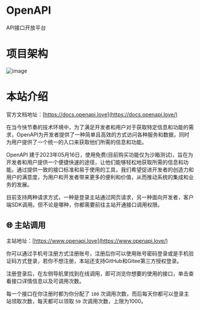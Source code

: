 # OpenAPI
API接口开放平台

# 项目架构
![image](https://github.com/Asce90237/OpenAPI/assets/118033421/d4740cac-cbd1-43ba-8ea0-ecd173e4d565)

# 本站介绍

官方文档地址：[https://docs.openapi.love](https://docs.openapi.love/)

在当今快节奏的技术环境中，为了满足开发者和用户对于获取特定信息和功能的需求，OpenAPI为开发者提供了一种简单且高效的方式访问各种服务和数据，同时为用户提供了一个统一的入口来获取他们所需的信息和功能。

OpenAPI 建于2023年05月16日，使用免费(目前购买功能仅为沙箱测试)，旨在为开发者和用户提供一个便捷快速的途径，让他们能够轻松地获取所需的信息和功能。通过提供一致的接口标准和易于使用的工具，我们希望促进开发者的创造力和用户的满意度，为用户和开发者带来更多的便利和价值，从而推动系统的集成和业务的发展。

目前支持两种请求方式，一种是登录主站通过网页请求，另一种面向开发者，客户端SDK调用。但不论是哪种，你都需要前往主站开通接口调用权限。

## 🌐 主站调用

主站地址：[https://www.openapi.love](https://www.openapi.love/)

你可以通过手机号注册方式注册账号，注册后你可以使用账号密码登录或是手机验证码方式登录，若你不想注册，本站还支持GitHub和Gitee第三方授权登录。

注册登录后，在左侧导航里找到在线调用，即可浏览你想要的使用的接口，单击查看接口详情信息以及可调用次数。

每一个接口在你注册时都为你分配了 `100` 次调用次数，而后每天你都可以登录主站领取次数，每天都可以领取 `50` 次调用次数，上限为1000。
